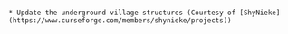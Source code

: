                                                                                                  * Update the underground village structures (Courtesy of [ShyNieke](https://www.curseforge.com/members/shynieke/projects))